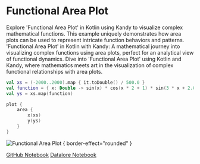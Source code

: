 # Functional Area Plot

<web-summary>
Explore 'Functional Area Plot' in Kotlin using Kandy to visualize complex mathematical functions.
This example uniquely demonstrates how area plots can be used to represent intricate function behaviors and patterns.
</web-summary>

<card-summary>
'Functional Area Plot' in Kotlin with Kandy:
A mathematical journey into visualizing complex functions using area plots, perfect for an analytical view of functional dynamics.
</card-summary>

<link-summary>
Dive into 'Functional Area Plot' using Kotlin and Kandy, where mathematics meets art in the visualization of complex functional relationships with area plots.
</link-summary>


<!---IMPORT org.jetbrains.kotlinx.kandy.letsplot.samples.Area-->

<!---FUN functional_area_plot-->

```kotlin
val xs = (-2000..2000).map { it.toDouble() / 500.0 }
val function = { x: Double -> sin(x) * cos(x * 2 + 1) * sin(3 * x + 2.0) }
val ys = xs.map(function)

plot {
    area {
        x(xs)
        y(ys)
    }
}
```

<!---END-->

![Functional Area Plot](functional_area_plot.svg) { border-effect="rounded" }

<seealso style="cards">
       <category ref="example-ktnb">
           <a href="https://github.com/Kotlin/kandy/blob/main/examples/notebooks/lets-plot/samples/area/functional_area.ipynb" summary="View the notebook on our GitHub repository">GitHub Notebook</a>
           <a href="https://datalore.jetbrains.com/report/static/KQKedA4jDrKu63O53gEN0z/6i9x0ZrStJjS6xVHP7NTfj" summary="Experiment with this example on Datalore">Datalore Notebook</a>
       </category>
</seealso>

